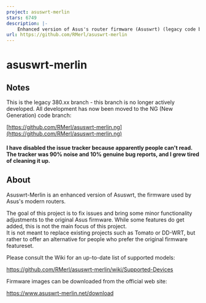 ```yaml
---
project: asuswrt-merlin
stars: 6749
description: |-
    Enhanced version of Asus's router firmware (Asuswrt) (legacy code base)
url: https://github.com/RMerl/asuswrt-merlin
---
```


asuswrt-merlin
==============

Notes
-----
This is the legacy 380.xx branch - this branch is no longer actively developed.
All development has now been moved to the NG (New Generation) code branch:

[https://github.com/RMerl/asuswrt-merlin.ng](https://github.com/RMerl/asuswrt-merlin.ng)


#### I have disabled the issue tracker because apparently people can't read.  The tracker was 90% noise and 10% genuine bug reports, and I grew tired of cleaning it up.

About
-----
Asuswrt-Merlin is an enhanced version of Asuswrt, the firmware used by Asus's modern routers.

The goal of this project is to fix issues and bring some minor functionality adjustments to the 
original Asus firmware.  While some features do get added, this is not the main focus of this project.  
It is not meant to replace existing projects such as Tomato or DD-WRT, but rather to offer an alternative 
for people who prefer the original firmware featureset.

Please consult the Wiki for an up-to-date list of supported models:

https://github.com/RMerl/asuswrt-merlin/wiki/Supported-Devices


Firmware images can be downloaded from the official web site:

https://www.asuswrt-merlin.net/download

